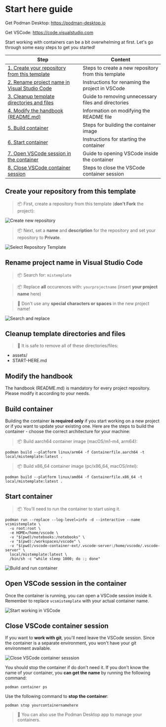 # Start here guide

Get Podman Desktop: https://podman-desktop.io

Get VSCode: https://code.visualstudio.com

Start working with containers can be a bit overwhelming at first. Let's go through some easy steps to get you started!

| Step | Content |
|---------|---------|
| [1. Create your repository from this template](#create-your-repository-from-this-template) | Steps to create a new repository from this template |
| [2. Rename project name in Visual Studio Code](#rename-project-name-in-visual-studio-code) | Instructions for renaming the project in VSCode |
| [3. Cleanup template directories and files](#cleanup-template-directories-and-files) | Guide to removing unnecessary files and directories |
| [4. Modify the handbook (README.md)](#modify-the-handbook-readme-md) | Information on modifying the README file |
| [5. Build container](#build-container) | Steps for building the container image |
| [6. Start container](#start-container) | Instructions for starting the container |
| [7. Open VSCode session in the container](#open-vscode-session-in-the-container) | Guide to opening VSCode inside the container |
| [8. Close VSCode container session](#close-vscode-container-session) | Steps to close the VSCode container session |

## Create your repository from this template

> 📦 First, create a repository from this template (**don't Fork** the project):

![Create new repository](./assets/create_new_repository.jpg)

> 📦 Next, set a **name** and **description** for the repository and set your repository to **Private**.

![Select Repository Template](./assets/create_new_repository_form.jpg)


## Rename project name in Visual Studio Code

> 📦 Search for: ```mistemplate```

> 📦 Replace **all** occurences with: ```yourprojectname``` (insert **your project name** here)

> 🚫 Don't use any **special characters or spaces** in the new project name!

![Search and replace](./assets/search_and_replace.jpg)


## Cleanup template directories and files

> 📎 It is safe to remove all of these directories/files:

- assets/
- START-HERE.md


## Modify the handbook

The handbook (README.md) is mandatory for every project repository. Please modify it according to your needs.

## Build container

Building the container **is required only** if you start working on a new project or if you want to update your existing one. Here are the steps to build the container - choose the correct architecture for your machine:

> 📦 Build aarch64 container image (macOS/m1-m4, arm64):
```
podman build --platform linux/arm64 -f Containerfile.aarch64 -t local/mistemplate:latest .
```

> 📦 Build x86_64 container image (pc/x86_64, macOS/intel):
```
podman build --platform linux/amd64 -f Containerfile.x86_64 -t local/mistemplate:latest .
```

## Start container

> 📦 You'll need to run the container to start using it.

```
podman run --replace --log-level=info -d --interactive --name vcsmistemplate \
  -u root:root \
  -e HOME=/home/vscode \
  -v "$(pwd)/notebooks:/notebooks" \
  -v "$(pwd):/workspaces/vscode" \
  -v "$(pwd)/vscode-container-ext/.vscode-server:/home/vscode/.vscode-server" \
  local/mistemplate:latest \
  /bin/sh -c "while sleep 1000; do :; done"
```

![Build and run container](assets/podman_build.gif)


## Open VSCode session in the container

Once the container is running, you can open a VSCode session inside it. Remember to replace `vcsmistemplate` with your actual container name.

![Start working in VSCode](assets/start_work.gif)


## Close VSCode container session

If you want to **work with git**, you'll need leave the VSCode session. Since the container is a separate environment, you won't have your git environment available.

![Close VSCode container sesssion](assets/git.gif)

You should stop the container if do don't need it. If you don't know the name of your container, you **can get the name** by running the following command:

```
podman container ps
```

Use the following command to **stop the container**:

```
podman stop yourcontainernamehere
```

> 📎 You can also use the Podman Desktop app to manage your containers.